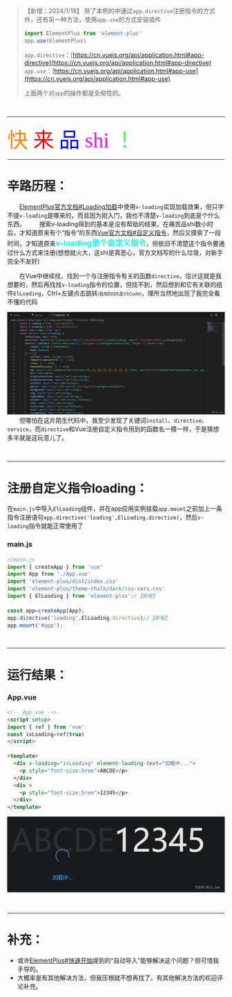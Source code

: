 >【新增：2024/1/18】
>除了本例的中通过``app.directive``注册指令的方式外，还有另一种方法，使用``app.use``的方式安装插件
>```js
>import ElementPlus from 'element-plus'
>app.use(ElementPlus)
>```
>``app.directive``：[https://cn.vuejs.org/api/application.html#app-directive](https://cn.vuejs.org/api/application.html#app-directive)
>``app.use``：[https://cn.vuejs.org/api/application.html#app-use](https://cn.vuejs.org/api/application.html#app-use)
>
> 上面两个对``app``的操作都是全局性的。

<br>

***


<font size=7 face="cursive">
<font color=#FF8800>快</font>
<font color=#FF0000>来</font>
<font color=#0000FF>品</font>
<font color=#FF00FF>shi</font>
<font color=#44FF44>！</font>
</font>

***
# 辛路历程：

&emsp;&emsp;[ElementPlus官方文档#Loading加载](https://element-plus.org/zh-CN/component/loading.html)中使用``v-loading``实现加载效果，但只字不提``v-loading``是哪来的，而且因为刚入门，我也不清楚``v-loading``到底是个什么东西。
&emsp;&emsp;搜索v-loading得到的基本是没有帮助的结果，在痛苦品shi数小时后，才知道原来有个“指令”的东西[Vue官方文档#自定义指令](https://cn.vuejs.org/guide/reusability/custom-directives.html)，然后又摸索了一段时间，才知道原来<b><font color=#00FFFF size=4>v-loading是个自定义指令</font></b>，但依旧不清楚这个指令要通过什么方式来注册(想想就火大，这shi是真恶心，官方文档写的什么垃圾，对新手完全不友好)

&emsp;&emsp;在Vue中继续找，找到一个与注册指令有关的函数``directive``，估计这就是我想要的，然后再找找``v-loading``指令的位置，但找不到，然后想到和它有关联的组件``ElLoading``，Ctrl+左键点击跳转<font size=1>(我用的IDE是VSCode)</font>，理所当然地出现了我完全看不懂的代码

![ElLoading组件代码截图](./pict/1.png)
&emsp;&emsp;但哪怕在这片陌生代码中，我至少发现了关键词``install``、``directive``、``service``，而``directive``和Vue注册自定义指令用到的函数名一模一样，于是猜想多半就是这玩意儿了。


<br>

***

# 注册自定义指令loading：

在``main.js``中导入``ElLoading``组件，并在app应用实例挂载``app.mount``之前加上一条指令注册语句``app.directive('loading',ElLoading.directive)``，然后``v-loading``指令就能正常使用了

### main.js
```javascript
//main.js
import { createApp } from 'vue'
import App from './App.vue'
import 'element-plus/dist/index.css'
import 'element-plus/theme-chalk/dark/css-vars.css'
import { ElLoading } from 'element-plus'//【新增】

const app=createApp(App);
app.directive('loading',ElLoading.directive)//【新增】
app.mount('#app');
```



<br>

***

# 运行结果：
### App.vue

```html
<!-- App.vue -->
<script setup>
import { ref } from 'vue'
const isLoading=ref(true)
</script>

<template>
  <div v-loading="isLoading" element-loading-text="加载中...">
    <p style="font-size:5rem">ABCDE</p>
  </div>
  <div >
    <p style="font-size:5rem">12345</p>
  </div>
</template>
```
![运行结果](./pict/2.png)


<br>

***
# 补充：
- 或许[ElementPlus#快速开始](https://element-plus.org/zh-CN/guide/quickstart.html)提到的“自动导入”能够解决这个问题？但可惜我手导的。
- 大概率是有其他解决方法，但我压根就不想再找了。有其他解决方法的欢迎评论补充。


